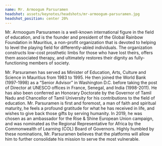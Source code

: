 ```yaml
---
name: Mr. Armoogum Parsuramen
headshot: assets/keynotes/headshots/mr-armoogum-parsuramen.jpg
headshot_position: center 20%
---
```


Mr. Armoogum Parsuramen is a well-known international figure in the field of education, and is the founder and president of the Global Rainbow Foundation in Mauritius, a non-profit organization that is devoted to helping to level the playing field for differently-abled individuals. The organization constructs low-cost prosthetic limbs for those who have lost theirs, offers them associated therapy, and ultimately restores their dignity as fully-functioning members of society.

Mr. Parsuramen has served as Minister of Education, Arts, Culture and Science in Mauritius from 1983 to 1995. He then joined the World Bank (1997-1998) as a “Senior Advisor” in Washington D.C. before taking the post of Director at UNESCO offices in France, Senegal, and India (1998-2011). He has also been conferred an Honorary Doctorate by the Governor of Tamil Nadu and Chancellor of Tamil University for his contributions to the field of education. Mr. Parsuramen is first and foremost, a man of faith and spiritual maturity, he feels a profound gratitude for what he has received in life, and wishes to give back those gifts by serving humanity. In 2019, he was chosen as an ambassador for the Rise & Shine European Union campaign, and was nominated as the Regional Representative for Africa by the Commonwealth of Learning (COL) Board of Governors. Highly humbled by these nominations, Mr. Parsuramen believes that the platforms will allow him to further consolidate his mission to serve the most vulnerable.
